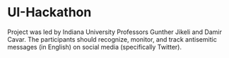 # UI-Hackathon
Project was led by Indiana University Professors Gunther Jikeli and Damir Cavar. The participants should recognize, monitor, and track antisemitic messages (in English) on social media (specifically Twitter).
